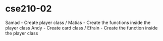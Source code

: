 # cse210-02

Samad - Create player class / Matias - Create the functions inside the player class
Andy - Create card class / Efrain - Create the function inside the player class


